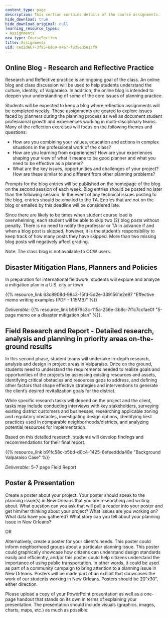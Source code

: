 ```yaml
---
content_type: page
description: This section contains details of the course assignments.
hide_download: true
hide_download_original: null
learning_resource_types:
- Assignments
ocw_type: CourseSection
title: Assignments
uid: ced2de67-3fa5-8a60-9467-f835ed5e1cf9
---
```


Online Blog - Research and Reflective Practice
----------------------------------------------

Research and Reflective practice is an ongoing goal of the class. An online blog and class discussion will be used to help students understand the culture, identity, of Valparaíso. In addition, the online blog is intended to deepen your understanding of some of the core issues of planning practice.

Students will be expected to keep a blog where reflection assignments will be completed weekly. These assignments are geared to explore issues faced by planners during the planning process as well as document student professional growth and experiences working in multi-disciplinary teams. Many of the reflection exercises will focus on the following themes and questions:

*   How are you combining your values, education and actions in complex situations in the professional work of the class?
*   How are you learning from experiences? How are your experiences shaping your view of what it means to be good planner and what you need to be effective as a planner?
*   What are the key issues, opportunities and challenges of your project? How are these similar to and different from other planning problems?

Prompts for the blog entries will be published on the homepage of the blog on the second session of each week. Blog entries should be posted no later than the following session. In the event of any technical issues posting to the blog, entries should be emailed to the TA. Entries that are not on the blog or emailed by this deadline will be considered late.

Since there are likely to be times when student course load is overwhelming, each student will be able to skip two (2) blog posts without penalty. There is no need to notify the professor or TA in advance if and when a blog post is skipped; however, it is the student’s responsibility to keep track of how many posts they have skipped. More than two missing blog posts will negatively affect grading.

Note: The class blog is not available to OCW users. 

Disaster Mitigation Plans, Planners and Policies
------------------------------------------------

In preparation for international fieldwork, students will explore and analyze a mitigation plan in a U.S. city or town.

{{% resource_link 63c8908d-98c3-15fd-5d2e-3391561e2e97 "Effective memo writing examples (PDF - 1.15MB)" %}}

_Deliverable:_ {{% resource_link b9979c3c-115a-256e-3b8c-7f1c7ccfae0f "5-page memo on a disaster mitigation plan" %}}.

Field Research and Report - Detailed research, analysis and planning in priority areas on-the-ground results
------------------------------------------------------------------------------------------------------------

In this second phase, student teams will undertake in-depth research, analysis and design in project areas in Valparaíso. Once on the ground, students need to understand the requirements needed to realize goals and opportunities of the projects by assessing existing resources and assets, identifying critical obstacles and resources gaps to address, and defining other factors that shape effective strategies and interventions to generate the client’s desired revitalization goals for the district.

While specific research tasks will depend on the project and the client, tasks may include conducting interviews with key stakeholders, surveying existing district customers and businesses, researching applicable zoning and regulatory obstacles, investigating design options, identifying best practices used in comparable neighborhoods/districts, and analyzing potential resources for implementation.

Based on this detailed research, students will develop findings and recommendations for their final report.

{{% resource_link b91fc58c-b5bd-d0c4-1425-6efeeddda48e "Background Valparaíso Case" %}}

_Deliverable:_ 5–7 page Field Report

Poster & Presentation
---------------------

Create a poster about your project. Your poster should speak to the planning issue(s) in New Orleans that you are researching and writing about. What question can you ask that will pull a reader into your poster and get him/her thinking about your project? What issues are you working on? What data have you gathered? What story can you tell about your planning issue in New Orleans?

OR

Alternatively, create a poster for your client's needs. This poster could inform neighborhood groups about a particular planning issue. This poster could graphically showcase how citizens can understand design standards easily and efficiently, and/or this poster could help citizens understand the importance of using public transportation. In other words, it could be used as part of a community campaign to bring attention to a planning issue in New Orleans. Posters will be made part of an exhibit that showcases the work of our students working in New Orleans. Posters should be 20”x30”, either direction.

Please upload a copy of your PowerPoint presentation as well as a one-page handout that stands on its own in terms of explaining your presentation. The presentation should include visuals (graphics, images, charts, maps, etc.) as much as possible.